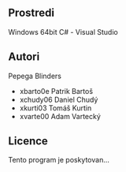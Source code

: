 Prostredi
---------

Windows 64bit
C# - Visual Studio

Autori
------

Pepega Blinders
- xbarto0e Patrik Bartoš
- xchudy06 Daniel Chudý
- xkurti03 Tomáš Kurtin
- xvarte00 Adam Vartecký

Licence
-------

Tento program je poskytovan...
